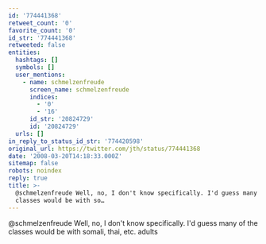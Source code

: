 ```yaml
---
id: '774441368'
retweet_count: '0'
favorite_count: '0'
id_str: '774441368'
retweeted: false
entities:
  hashtags: []
  symbols: []
  user_mentions:
    - name: schmelzenfreude
      screen_name: schmelzenfreude
      indices:
        - '0'
        - '16'
      id_str: '20824729'
      id: '20824729'
  urls: []
in_reply_to_status_id_str: '774420598'
original_url: https://twitter.com/jth/status/774441368
date: '2008-03-20T14:18:33.000Z'
sitemap: false
robots: noindex
reply: true
title: >-
  @schmelzenfreude Well, no, I don't know specifically. I'd guess many of the
  classes would be with so…
---
```


@schmelzenfreude Well, no, I don't know specifically. I'd guess many of the classes would be with somali, thai, etc. adults
